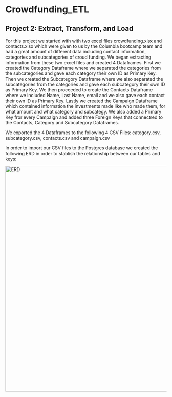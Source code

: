 # Crowdfunding_ETL

## Project 2: Extract, Transform, and Load

For this project we started with with two excel files crowdfunding.xlsx and contacts.xlsx which were given to us by the Columbia bootcamp team and had a great amount of different data including contact information, categories and subcategories of croud funding. We began extracting information from these two excel files and created 4 Dataframes. First we created the Category Dataframe where we separated the categories from the subcategories and gave each category their own ID as Primary Key. Then we created the Subcategory Dataframe where we also separated the subcategories from the categories and gave each subcategory their own ID as Primary Key. We then proceeded to create the Contacts Dataframe where we included Name, Last Name, email and we also gave each contact their own ID as Primary Key. Lastly we created the Campaign Dataframe which contained information the investments made like who made them, for what amount and what category and subcategy. We also added a Primary Key fror every Campaign and added three Foreign Keys that connectred to the Contacts, Category and Subcategory Dataframes. 

We exported the 4 Dataframes to the following 4 CSV Files: category.csv, subcategory.csv, contacts.csv and campaign.csv

In order to import our CSV files to the Postgres database we created the following ERD in order to stablish the relationship between our tables and keys:

<img width="703" alt="ERD" src="https://user-images.githubusercontent.com/120340433/227254769-c115b11d-9b67-4548-81ce-1a6e977feab3.png">

